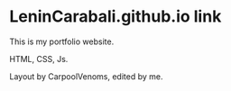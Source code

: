 # LeninCarabali.github.io link

This is my portfolio website. 

HTML, CSS, Js.

Layout by CarpoolVenoms, edited by me.
